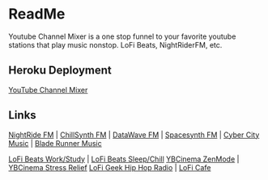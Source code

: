 # ReadMe
Youtube Channel Mixer is a one stop funnel to your favorite youtube stations that play music nonstop. LoFi Beats, NightRiderFM, etc.

## Heroku Deployment
[YouTube Channel Mixer](https://ytmixer.herokuapp.com/)

## Links

[NightRide FM](https://www.youtube.com/watch?v=cZRj9Sk0IPc) | 
[ChillSynth FM](https://www.youtube.com/watch?v=UedTcufyrHc) | 
[DataWave FM](https://www.youtube.com/watch?v=Y9q6RYg2Pdg) | 
[Spacesynth FM](https://www.youtube.com/watch?v=5-anTj1QrWs) |
[Cyber City Music](https://www.youtube.com/watch?v=NuD3o-HTbc8) |
[Blade Runner Music](https://www.youtube.com/watch?v=0YiNACjWW-4)


[LoFi Beats Work/Study](https://www.youtube.com/watch?v=jfKfPfyJRdk) | 
[LoFi Beats Sleep/Chill](https://www.youtube.com/watch?v=rUxyKA_-grg)
[YBCinema ZenMode](https://www.youtube.com/watch?v=jCV-wapoXh4) | 
[YBCinema Stress Relief](https://www.youtube.com/watch?v=uyE07wjYHoI)
[LoFi Geek Hip Hop Radio](https://www.youtube.com/watch?v=Qt0-9mO-ZXY) |
[LoFi Cafe](https://www.youtube.com/watch?v=ORBwkXsUNEs)
